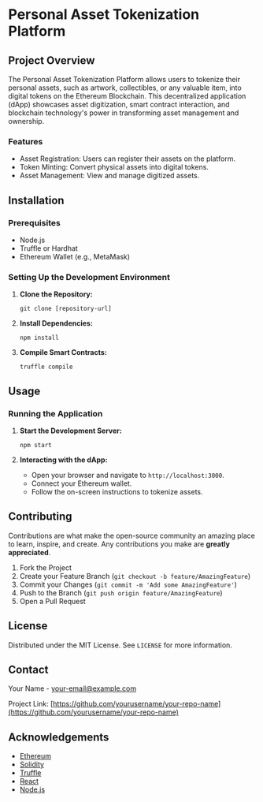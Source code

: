 # Personal Asset Tokenization Platform

## Project Overview
The Personal Asset Tokenization Platform allows users to tokenize their personal assets, such as artwork, collectibles, or any valuable item, into digital tokens on the Ethereum Blockchain. This decentralized application (dApp) showcases asset digitization, smart contract interaction, and blockchain technology's power in transforming asset management and ownership.

### Features
- Asset Registration: Users can register their assets on the platform.
- Token Minting: Convert physical assets into digital tokens.
- Asset Management: View and manage digitized assets.

## Installation

### Prerequisites
- Node.js
- Truffle or Hardhat
- Ethereum Wallet (e.g., MetaMask)

### Setting Up the Development Environment
1. **Clone the Repository:**
   ```shell
   git clone [repository-url]
   ```

2. **Install Dependencies:**
   ```shell
   npm install
   ```

3. **Compile Smart Contracts:**
   ```shell
   truffle compile
   ```

## Usage

### Running the Application
1. **Start the Development Server:**
   ```shell
   npm start
   ```

2. **Interacting with the dApp:**
   - Open your browser and navigate to `http://localhost:3000`.
   - Connect your Ethereum wallet.
   - Follow the on-screen instructions to tokenize assets.

## Contributing

Contributions are what make the open-source community an amazing place to learn, inspire, and create. Any contributions you make are **greatly appreciated**.

1. Fork the Project
2. Create your Feature Branch (`git checkout -b feature/AmazingFeature`)
3. Commit your Changes (`git commit -m 'Add some AmazingFeature'`)
4. Push to the Branch (`git push origin feature/AmazingFeature`)
5. Open a Pull Request

## License

Distributed under the MIT License. See `LICENSE` for more information.

## Contact

Your Name - [your-email@example.com](mailto:your-email@example.com)

Project Link: [https://github.com/yourusername/your-repo-name](https://github.com/yourusername/your-repo-name)

## Acknowledgements

- [Ethereum](https://ethereum.org/)
- [Solidity](https://soliditylang.org/)
- [Truffle](https://www.trufflesuite.com/)
- [React](https://reactjs.org/)
- [Node.js](https://nodejs.org/)

